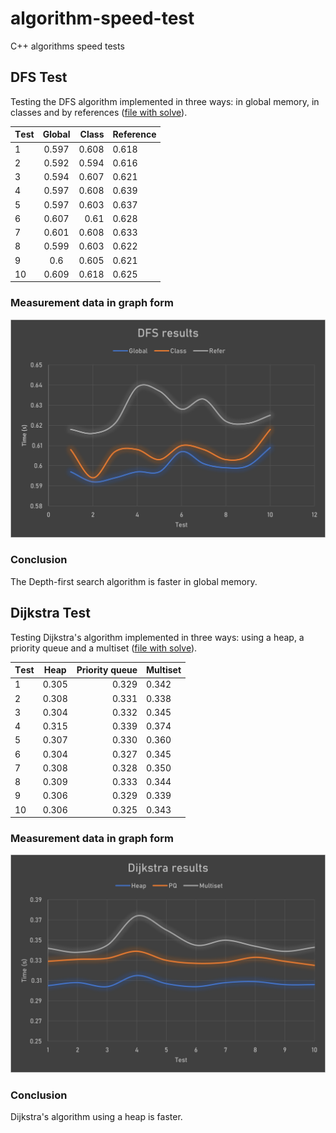 # algorithm-speed-test
C++ algorithms speed tests

## DFS Test

Testing the DFS algorithm implemented in three ways: in global memory, in classes and by references 
([file with solve](https://github.com/SilverFoxxxy/algorithm-speed-test/blob/checkpoint1/Test%20DFS.cpp)).

| **Тest** | **Global** | **Class** | **Reference** |
| -------- |:----------:| ---------:| ------------- |
| 1        | 0.597      | 0.608     |  0.618        |
| 2        | 0.592      | 0.594     |  0.616        |
| 3        | 0.594      | 0.607     |  0.621        |
| 4        | 0.597      | 0.608     |  0.639        |
| 5        | 0.597      | 0.603     |  0.637        |
| 6        | 0.607      | 0.61      |  0.628        |
| 7        | 0.601      | 0.608     |  0.633        |
| 8        | 0.599      | 0.603     |  0.622        |
| 9        | 0.6        | 0.605     |  0.621        |
| 10       | 0.609      | 0.618     |  0.625        |

### Measurement data in graph form
![](https://github.com/SilverFoxxxy/algorithm-speed-test/blob/checkpoint1/graphic1.png)

### Conclusion
The Depth-first search algorithm is faster in global memory.

## Dijkstra Test

Testing Dijkstra's algorithm implemented in three ways: using a heap, a priority queue and a multiset 
([file with solve](https://github.com/SilverFoxxxy/algorithm-speed-test/blob/checkpoint1/Test%20Dijkstra.cpp)).

| **Тest** | **Heap** | **Priority queue** | **Multiset** |
| -------- |:--------:| ------------------:| ------------ |
| 1        | 0.305    | 0.329              |  0.342       |
| 2        | 0.308    | 0.331              |  0.338       |
| 3        | 0.304    | 0.332              |  0.345       |
| 4        | 0.315    | 0.339              |  0.374       |
| 5        | 0.307    | 0.330              |  0.360       |
| 6        | 0.304    | 0.327              |  0.345       |
| 7        | 0.308    | 0.328              |  0.350       |
| 8        | 0.309    | 0.333              |  0.344       |
| 9        | 0.306    | 0.329              |  0.339       |
| 10       | 0.306    | 0.325              |  0.343       |

### Measurement data in graph form
![](https://github.com/SilverFoxxxy/algorithm-speed-test/blob/checkpoint1/graphic2.png)

### Conclusion
Dijkstra's algorithm using a heap is faster.
